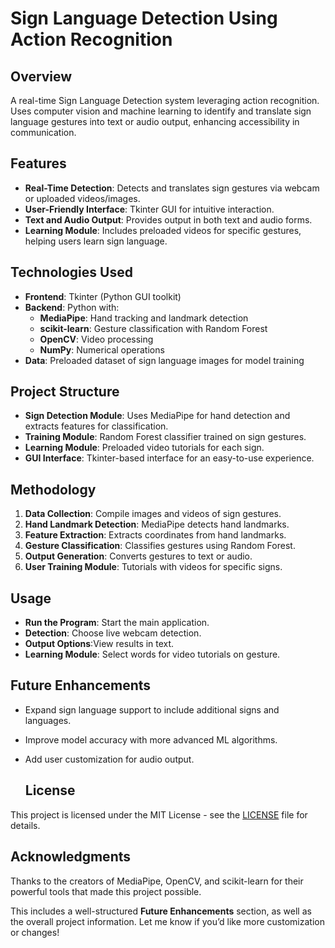 # Sign Language Detection Using Action Recognition

## Overview
A real-time Sign Language Detection system leveraging action recognition. Uses computer vision and machine learning to identify and translate sign language gestures into text or audio output, enhancing accessibility in communication.

## Features
- **Real-Time Detection**: Detects and translates sign gestures via webcam or uploaded videos/images.
- **User-Friendly Interface**: Tkinter GUI for intuitive interaction.
- **Text and Audio Output**: Provides output in both text and audio forms.
- **Learning Module**: Includes preloaded videos for specific gestures, helping users learn sign language.

## Technologies Used
- **Frontend**: Tkinter (Python GUI toolkit)
- **Backend**: Python with:
  - **MediaPipe**: Hand tracking and landmark detection
  - **scikit-learn**: Gesture classification with Random Forest
  - **OpenCV**: Video processing
  - **NumPy**: Numerical operations
- **Data**: Preloaded dataset of sign language images for model training

## Project Structure
- **Sign Detection Module**: Uses MediaPipe for hand detection and extracts features for classification.
- **Training Module**: Random Forest classifier trained on sign gestures.
- **Learning Module**: Preloaded video tutorials for each sign.
- **GUI Interface**: Tkinter-based interface for an easy-to-use experience.

## Methodology
1. **Data Collection**: Compile images and videos of sign gestures.
2. **Hand Landmark Detection**: MediaPipe detects hand landmarks.
3. **Feature Extraction**: Extracts coordinates from hand landmarks.
4. **Gesture Classification**: Classifies gestures using Random Forest.
5. **Output Generation**: Converts gestures to text or audio.
6. **User Training Module**: Tutorials with videos for specific signs.

## Usage
- **Run the Program**: Start the main application.
- **Detection**: Choose live webcam detection.
- **Output Options**:View results in text.
- **Learning Module**: Select words for video tutorials on gesture.
  
## Future Enhancements
- Expand sign language support to include additional signs and languages.
- Improve model accuracy with more advanced ML algorithms.
- Add user customization for audio output.

  ## License

This project is licensed under the MIT License - see the [LICENSE](LICENSE) file for details.



##  Acknowledgments
  Thanks to the creators of MediaPipe, OpenCV, and scikit-learn for their powerful tools that made this project possible.
  
This includes a well-structured **Future Enhancements** section, as well as the overall project information. Let me know if you’d like more customization or changes!
